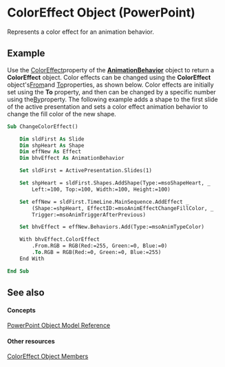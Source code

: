 
# ColorEffect Object (PowerPoint)

Represents a color effect for an animation behavior.


## Example

Use the [ColorEffect](a1f8db9a-addf-c3f4-e5e3-0cc4b3f9f606.md)property of the  **[AnimationBehavior](70eeb4aa-b9ba-ff7d-93ee-425cf191a6cb.md)** object to return a **ColorEffect** object. Color effects can be changed using the **ColorEffect** object's[From](177d8282-e374-3601-f0ab-63c9e48f5415.md)and [To](c5a3a2bd-c33a-13ed-b2fd-e9ebb1f446e1.md)properties, as shown below. Color effects are initially set using the  **To** property, and then can be changed by a specific number using the[By](f0b841f0-694b-7cf0-fe71-1e54d840c099.md)property. The following example adds a shape to the first slide of the active presentation and sets a color effect animation behavior to change the fill color of the new shape.


```vb
Sub ChangeColorEffect()

    Dim sldFirst As Slide
    Dim shpHeart As Shape
    Dim effNew As Effect
    Dim bhvEffect As AnimationBehavior

    Set sldFirst = ActivePresentation.Slides(1)

    Set shpHeart = sldFirst.Shapes.AddShape(Type:=msoShapeHeart, _
        Left:=100, Top:=100, Width:=100, Height:=100)

    Set effNew = sldFirst.TimeLine.MainSequence.AddEffect _
        (Shape:=shpHeart, EffectID:=msoAnimEffectChangeFillColor, _
        Trigger:=msoAnimTriggerAfterPrevious)

    Set bhvEffect = effNew.Behaviors.Add(Type:=msoAnimTypeColor)

    With bhvEffect.ColorEffect
        .From.RGB = RGB(Red:=255, Green:=0, Blue:=0)
        .To.RGB = RGB(Red:=0, Green:=0, Blue:=255)
    End With

End Sub
```


## See also


#### Concepts


[PowerPoint Object Model Reference](00acd64a-5896-0459-39af-98df2849849e.md)
#### Other resources


[ColorEffect Object Members](7b7317c7-5504-52f5-2437-990acc1b702d.md)
